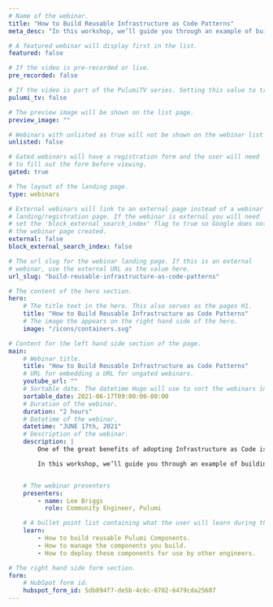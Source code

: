 ```yaml
---
# Name of the webinar.
title: "How to Build Reusable Infrastructure as Code Patterns"
meta_desc: "In this workshop, we’ll guide you through an example of building a reusable Pulumi component for a hypothetical “production ready application” in Python."

# A featured webinar will display first in the list.
featured: false

# If the video is pre-recorded or live.
pre_recorded: false

# If the video is part of the PulumiTV series. Setting this value to true will list the video in the "PulumiTV" section.
pulumi_tv: false

# The preview image will be shown on the list page.
preview_image: ""

# Webinars with unlisted as true will not be shown on the webinar list
unlisted: false

# Gated webinars will have a registration form and the user will need
# to fill out the form before viewing.
gated: true

# The layout of the landing page.
type: webinars

# External webinars will link to an external page instead of a webinar
# landing/registration page. If the webinar is external you will need
# set the 'block_external_search_index' flag to true so Google does not index
# the webinar page created.
external: false
block_external_search_index: false

# The url slug for the webinar landing page. If this is an external
# webinar, use the external URL as the value here.
url_slug: "build-reusable-infrastructure-as-code-patterns"

# The content of the hero section.
hero:
    # The title text in the hero. This also serves as the pages H1.
    title: "How to Build Reusable Infrastructure as Code Patterns"
    # The image the appears on the right hand side of the hero.
    image: "/icons/containers.svg"

# Content for the left hand side section of the page.
main:
    # Webinar title.
    title: "How to Build Reusable Infrastructure as Code Patterns"
    # URL for embedding a URL for ungated webinars.
    youtube_url: ""
    # Sortable date. The datetime Hugo will use to sort the webinars in date order.
    sortable_date: 2021-06-17T09:00:00-08:00
    # Duration of the webinar.
    duration: "2 hours"
    # Datetime of the webinar.
    datetime: "JUNE 17th, 2021"
    # Description of the webinar.
    description: |
        One of the great benefits of adopting Infrastructure as Code is that you can drastically reduce the amount of repetition when declaring your infrastructure. Using familiar languages like Python means you can use functions, loops and object oriented programming paradigms to reduce the boilerplate.

        In this workshop, we’ll guide you through an example of building a reusable Pulumi component for a hypothetical “production ready application” in Python and help you understand how to build reusable abstractions for your infrastructure as code workflow.


    # The webinar presenters
    presenters:
        - name: Lee Briggs
          role: Community Engineer, Pulumi

    # A bullet point list containing what the user will learn during the webinar.
    learn:
        - How to build reusable Pulumi Components.
        - How to manage the components you build.
        - How to deploy these components for use by other engineers.

# The right hand side form section.
form:
    # HubSpot form id.
    hubspot_form_id: 5db894f7-de5b-4c6c-8702-6479cda25607
---
```

